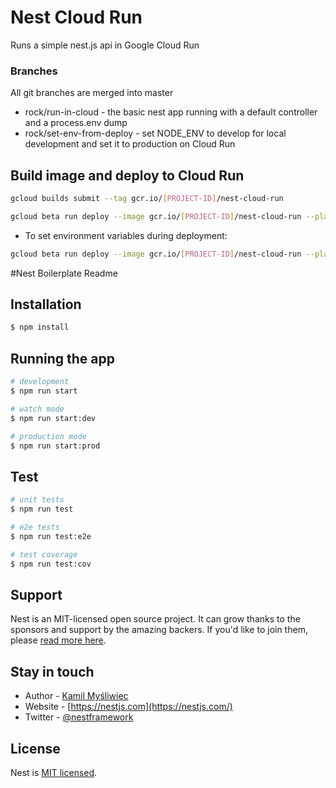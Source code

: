 # Nest Cloud Run
Runs a simple nest.js api in Google Cloud Run

### Branches
All git branches are merged into master
- rock/run-in-cloud - the basic nest app running with a default controller and a process.env dump
- rock/set-env-from-deploy - set NODE_ENV to develop for local development and set it to production on Cloud Run

## Build image and deploy to Cloud Run
```bash
gcloud builds submit --tag gcr.io/[PROJECT-ID]/nest-cloud-run
```
```bash
gcloud beta run deploy --image gcr.io/[PROJECT-ID]/nest-cloud-run --platform managed
```
- To set environment variables during deployment: 
```bash
gcloud beta run deploy --image gcr.io/[PROJECT-ID]/nest-cloud-run --platform managed -update-env-vars NODE_ENV=production
```
#Nest Boilerplate Readme

## Installation

```bash
$ npm install
```

## Running the app

```bash
# development
$ npm run start

# watch mode
$ npm run start:dev

# production mode
$ npm run start:prod
```

## Test

```bash
# unit tests
$ npm run test

# e2e tests
$ npm run test:e2e

# test coverage
$ npm run test:cov
```

## Support

Nest is an MIT-licensed open source project. It can grow thanks to the sponsors and support by the amazing backers. If you'd like to join them, please [read more here](https://docs.nestjs.com/support).

## Stay in touch

- Author - [Kamil Myśliwiec](https://kamilmysliwiec.com)
- Website - [https://nestjs.com](https://nestjs.com/)
- Twitter - [@nestframework](https://twitter.com/nestframework)

## License

  Nest is [MIT licensed](LICENSE).
